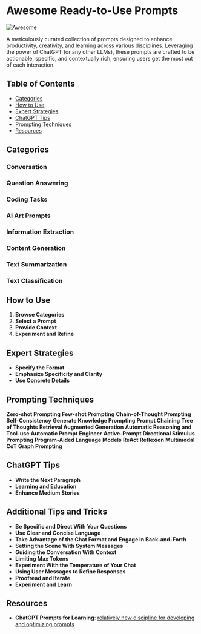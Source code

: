 # Awesome Ready-to-Use Prompts
[![Awesome](https://cdn.rawgit.com/sindresorhus/awesome/d7305f38d29fed78fa85652e3a63e154dd8e8829/media/badge.svg)](https://github.com/sindresorhus/awesome)

A meticulously curated collection of prompts designed to enhance productivity, creativity, and learning across various disciplines. Leveraging the power of ChatGPT (or any other LLMs), these prompts are crafted to be actionable, specific, and contextually rich, ensuring users get the most out of each interaction.

## Table of Contents
- [Categories](#categories)
- [How to Use](#how-to-use)
- [Expert Strategies](#expert-strategies)
- [ChatGPT Tips](#chatgpt-tips)
- [Prompting Techniques](#prompting-techniques)
- [Resources](#resources)

## Categories
### **Conversation**
### **Question Answering**
### **Coding Tasks**
### **AI Art Prompts**
### **Information Extraction**
### **Content Generation**
### **Text Summarization**
### **Text Classification**

## How to Use
1. **Browse Categories**
2. **Select a Prompt**
3. **Provide Context**
4. **Experiment and Refine**

## Expert Strategies
- **Specify the Format**
- **Emphasize Specificity and Clarity**
- **Use Concrete Details**

## Prompting Techniques
**Zero-shot Prompting**
**Few-shot Prompting**
**Chain-of-Thought Prompting**
**Self-Consistency**
**Generate Knowledge Prompting**
**Prompt Chaining**
**Tree of Thoughts**
**Retrieval Augmented Generation**
**Automatic Reasoning and Tool-use**
**Automatic Prompt Engineer**
**Active-Prompt**
**Directional Stimulus Prompting**
**Program-Aided Language Models**
**ReAct**
**Reflexion**
**Multimodal CoT**
**Graph Prompting**

## ChatGPT Tips
- **Write the Next Paragraph**
- **Learning and Education**
- **Enhance Medium Stories**

## Additional Tips and Tricks
- **Be Specific and Direct With Your Questions**
- **Use Clear and Concise Language**
- **Take Advantage of the Chat Format and Engage in Back-and-Forth**
- **Setting the Scene With System Messages**
- **Guiding the Conversation With Context**
- **Limiting Max Tokens**
- **Experiment With the Temperature of Your Chat**
- **Using User Messages to Refine Responses**
- **Proofread and Iterate**
- **Experiment and Learn**


## Resources
- **ChatGPT Prompts for Learning**: [relatively new discipline for developing and optimizing prompts](https://www.promptingguide.ai/)



